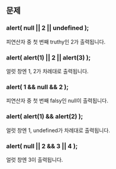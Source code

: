 ## 문제

### alert( null || 2 || undefined );
피연산자 중 첫 번째 truthy인 2가 출력됩니다.

### alert( alert(1) || 2 || alert(3) );
얼럿 창엔 1, 2가 차례대로 출력됩니다.

### alert( 1 && null && 2 );
피연산자 중 첫 번째 falsy인 null이 출력됩니다.

### alert( alert(1) && alert(2) );
얼럿 창엔 1, undefined가 차례대로 출력됩니다.

### alert( null || 2 && 3 || 4 );
얼럿 창엔 3이 출력됩니다.

